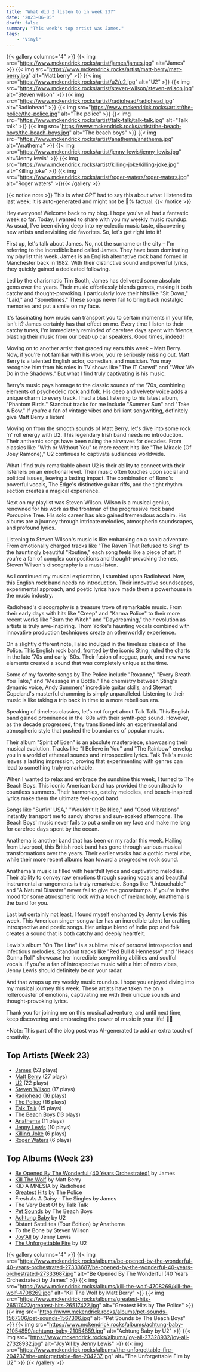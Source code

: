 ```yaml
---
title: "What did I listen to in week 23?"
date: "2023-06-05"
draft: false
summary: "This week's top artist was James."
tags:
    - "Vinyl"
---
```


{{< gallery columns="4" >}}
{{< img src="https://www.mckendrick.rocks/artist/james/james.jpg" alt="James" >}}
{{< img src="https://www.mckendrick.rocks/artist/matt-berry/matt-berry.jpg" alt="Matt berry" >}}
{{< img src="https://www.mckendrick.rocks/artist/u2/u2.jpg" alt="U2" >}}
{{< img src="https://www.mckendrick.rocks/artist/steven-wilson/steven-wilson.jpg" alt="Steven wilson" >}}
{{< img src="https://www.mckendrick.rocks/artist/radiohead/radiohead.jpg" alt="Radiohead" >}}
{{< img src="https://www.mckendrick.rocks/artist/the-police/the-police.jpg" alt="The police" >}}
{{< img src="https://www.mckendrick.rocks/artist/talk-talk/talk-talk.jpg" alt="Talk talk" >}}
{{< img src="https://www.mckendrick.rocks/artist/the-beach-boys/the-beach-boys.jpg" alt="The beach boys" >}}
{{< img src="https://www.mckendrick.rocks/artist/anathema/anathema.jpg" alt="Anathema" >}}
{{< img src="https://www.mckendrick.rocks/artist/jenny-lewis/jenny-lewis.jpg" alt="Jenny lewis" >}}
{{< img src="https://www.mckendrick.rocks/artist/killing-joke/killing-joke.jpg" alt="Killing joke" >}}
{{< img src="https://www.mckendrick.rocks/artist/roger-waters/roger-waters.jpg" alt="Roger waters" >}}{{< /gallery >}}

{{< notice note >}}
This is what GPT had to say this about what I listened to last week; it is auto-generated and might not be 💯% factual.
{{< /notice >}}

Hey everyone! Welcome back to my blog. I hope you've all had a fantastic week so far. Today, I wanted to share with you my weekly music roundup. As usual, I've been diving deep into my eclectic music taste, discovering new artists and revisiting old favorites. So, let's get right into it!

First up, let's talk about James. No, not the surname or the city – I'm referring to the incredible band called James. They have been dominating my playlist this week. James is an English alternative rock band formed in Manchester back in 1982. With their distinctive sound and powerful lyrics, they quickly gained a dedicated following.

Led by the charismatic Tim Booth, James has delivered some absolute gems over the years. Their music effortlessly blends genres, making it both catchy and thought-provoking. I particularly love their hits like "Sit Down," "Laid," and "Sometimes." These songs never fail to bring back nostalgic memories and put a smile on my face.

It's fascinating how music can transport you to certain moments in your life, isn't it? James certainly has that effect on me. Every time I listen to their catchy tunes, I'm immediately reminded of carefree days spent with friends, blasting their music from our beat-up car speakers. Good times, indeed!

Moving on to another artist that graced my ears this week – Matt Berry. Now, if you're not familiar with his work, you're seriously missing out. Matt Berry is a talented English actor, comedian, and musician. You may recognize him from his roles in TV shows like "The IT Crowd" and "What We Do in the Shadows." But what I find truly captivating is his music.

Berry's music pays homage to the classic sounds of the '70s, combining elements of psychedelic rock and folk. His deep and velvety voice adds a unique charm to every track. I had a blast listening to his latest album, "Phantom Birds." Standout tracks for me include "Summer Sun" and "Take A Bow." If you're a fan of vintage vibes and brilliant songwriting, definitely give Matt Berry a listen!

Moving on from the smooth sounds of Matt Berry, let's dive into some rock 'n' roll energy with U2. This legendary Irish band needs no introduction. Their anthemic songs have been ruling the airwaves for decades. From classics like "With or Without You" to more recent hits like "The Miracle (Of Joey Ramone)," U2 continues to captivate audiences worldwide.

What I find truly remarkable about U2 is their ability to connect with their listeners on an emotional level. Their music often touches upon social and political issues, leaving a lasting impact. The combination of Bono's powerful vocals, The Edge's distinctive guitar riffs, and the tight rhythm section creates a magical experience.

Next on my playlist was Steven Wilson. Wilson is a musical genius, renowned for his work as the frontman of the progressive rock band Porcupine Tree. His solo career has also gained tremendous acclaim. His albums are a journey through intricate melodies, atmospheric soundscapes, and profound lyrics.

Listening to Steven Wilson's music is like embarking on a sonic adventure. From emotionally charged tracks like "The Raven That Refused to Sing" to the hauntingly beautiful "Routine," each song feels like a piece of art. If you're a fan of complex compositions and thought-provoking themes, Steven Wilson's discography is a must-listen.

As I continued my musical exploration, I stumbled upon Radiohead. Now, this English rock band needs no introduction. Their innovative soundscapes, experimental approach, and poetic lyrics have made them a powerhouse in the music industry.

Radiohead's discography is a treasure trove of remarkable music. From their early days with hits like "Creep" and "Karma Police" to their more recent works like "Burn the Witch" and "Daydreaming," their evolution as artists is truly awe-inspiring. Thom Yorke's haunting vocals combined with innovative production techniques create an otherworldly experience.

On a slightly different note, I also indulged in the timeless classics of The Police. This English rock band, fronted by the iconic Sting, ruled the charts in the late '70s and early '80s. Their fusion of reggae, punk, and new wave elements created a sound that was completely unique at the time.

Some of my favorite songs by The Police include "Roxanne," "Every Breath You Take," and "Message in a Bottle." The chemistry between Sting's dynamic voice, Andy Summers' incredible guitar skills, and Stewart Copeland's masterful drumming is simply unparalleled. Listening to their music is like taking a trip back in time to a more rebellious era.

Speaking of timeless classics, let's not forget about Talk Talk. This English band gained prominence in the '80s with their synth-pop sound. However, as the decade progressed, they transitioned into an experimental and atmospheric style that pushed the boundaries of popular music.

Their album "Spirit of Eden" is an absolute masterpiece, showcasing their musical evolution. Tracks like "I Believe in You" and "The Rainbow" envelop you in a world of ethereal sounds and introspective lyrics. Talk Talk's music leaves a lasting impression, proving that experimenting with genres can lead to something truly remarkable.

When I wanted to relax and embrace the sunshine this week, I turned to The Beach Boys. This iconic American band has provided the soundtrack to countless summers. Their harmonies, catchy melodies, and beach-inspired lyrics make them the ultimate feel-good band.

Songs like "Surfin' USA," "Wouldn't It Be Nice," and "Good Vibrations" instantly transport me to sandy shores and sun-soaked afternoons. The Beach Boys' music never fails to put a smile on my face and make me long for carefree days spent by the ocean.

Anathema is another band that has been on my radar this week. Hailing from Liverpool, this British rock band has gone through various musical transformations over the years. Their earlier works had a gothic metal vibe, while their more recent albums lean toward a progressive rock sound.

Anathema's music is filled with heartfelt lyrics and captivating melodies. Their ability to convey raw emotions through soaring vocals and beautiful instrumental arrangements is truly remarkable. Songs like "Untouchable" and "A Natural Disaster" never fail to give me goosebumps. If you're in the mood for some atmospheric rock with a touch of melancholy, Anathema is the band for you.

Last but certainly not least, I found myself enchanted by Jenny Lewis this week. This American singer-songwriter has an incredible talent for crafting introspective and poetic songs. Her unique blend of indie pop and folk creates a sound that is both catchy and deeply heartfelt.

Lewis's album "On The Line" is a sublime mix of personal introspection and infectious melodies. Standout tracks like "Red Bull & Hennessy" and "Heads Gonna Roll" showcase her incredible songwriting abilities and soulful vocals. If you're a fan of introspective music with a hint of retro vibes, Jenny Lewis should definitely be on your radar.

And that wraps up my weekly music roundup. I hope you enjoyed diving into my musical journey this week. These artists have taken me on a rollercoaster of emotions, captivating me with their unique sounds and thought-provoking lyrics.

Thank you for joining me on this musical adventure, and until next time, keep discovering and embracing the power of music in your life! 🎵🎶

*Note: This part of the blog post was AI-generated to add an extra touch of creativity.

## Top Artists (Week 23)

- [James](https://www.mckendrick.rocks/artist/james/) (53 plays)
- [Matt Berry](https://www.mckendrick.rocks/artist/matt-berry/) (27 plays)
- [U2](https://www.mckendrick.rocks/artist/u2/) (22 plays)
- [Steven Wilson](https://www.mckendrick.rocks/artist/steven-wilson/) (17 plays)
- [Radiohead](https://www.mckendrick.rocks/artist/radiohead/) (16 plays)
- [The Police](https://www.mckendrick.rocks/artist/the-police/) (16 plays)
- [Talk Talk](https://www.mckendrick.rocks/artist/talk-talk/) (15 plays)
- [The Beach Boys](https://www.mckendrick.rocks/artist/the-beach-boys/) (13 plays)
- [Anathema](https://www.mckendrick.rocks/artist/anathema/) (11 plays)
- [Jenny Lewis](https://www.mckendrick.rocks/artist/jenny-lewis/) (10 plays)
- [Killing Joke](https://www.mckendrick.rocks/artist/killing-joke/) (6 plays)
- [Roger Waters](https://www.mckendrick.rocks/artist/roger-waters/) (6 plays)


## Top Albums (Week 23)

- [Be Opened By The Wonderful (40 Years Orchestrated)](https://www.mckendrick.rocks/albums/be-opened-by-the-wonderful-40-years-orchestrated-27333687/) by James
- [Kill The Wolf](https://www.mckendrick.rocks/albums/kill-the-wolf-4708269/) by Matt Berry
- KID A MNESIA by Radiohead
- [Greatest Hits](https://www.mckendrick.rocks/albums/greatest-hits-26517422/) by The Police
- Fresh As A Daisy - The Singles by James
- The Very Best Of by Talk Talk
- [Pet Sounds](https://www.mckendrick.rocks/albums/pet-sounds-1567306/) by The Beach Boys
- [Achtung Baby](https://www.mckendrick.rocks/albums/achtung-baby-21054859/) by U2
- Distant Satellites (Tour Edition) by Anathema
- To the Bone by Steven Wilson
- [Joy'All](https://www.mckendrick.rocks/albums/joy-all-27328932/) by Jenny Lewis
- [The Unforgettable Fire](https://www.mckendrick.rocks/albums/the-unforgettable-fire-204237/) by U2


{{< gallery columns="4" >}}
{{< img src="https://www.mckendrick.rocks/albums/be-opened-by-the-wonderful-40-years-orchestrated-27333687/be-opened-by-the-wonderful-40-years-orchestrated-27333687.jpg" alt="Be Opened By The Wonderful (40 Years Orchestrated) by James" >}}
{{< img src="https://www.mckendrick.rocks/albums/kill-the-wolf-4708269/kill-the-wolf-4708269.jpg" alt="Kill The Wolf by Matt Berry" >}}
{{< img src="https://www.mckendrick.rocks/albums/greatest-hits-26517422/greatest-hits-26517422.jpg" alt="Greatest Hits by The Police" >}}
{{< img src="https://www.mckendrick.rocks/albums/pet-sounds-1567306/pet-sounds-1567306.jpg" alt="Pet Sounds by The Beach Boys" >}}
{{< img src="https://www.mckendrick.rocks/albums/achtung-baby-21054859/achtung-baby-21054859.jpg" alt="Achtung Baby by U2" >}}
{{< img src="https://www.mckendrick.rocks/albums/joy-all-27328932/joy-all-27328932.jpg" alt="Joy'All by Jenny Lewis" >}}
{{< img src="https://www.mckendrick.rocks/albums/the-unforgettable-fire-204237/the-unforgettable-fire-204237.jpg" alt="The Unforgettable Fire by U2" >}}
{{< /gallery >}}